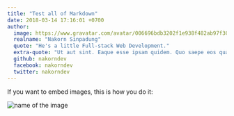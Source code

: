 ```yaml
---
title: "Test all of Markdown"
date: 2018-03-14 17:16:01 +0700
author:
  image: https://www.gravatar.com/avatar/006696bdb3202f1e938f482ab97f30d5
  realname: "Nakorn Sinpadung"
  quote: "He's a little Full-stack Web Development."
  extra-quote: "Ut aut sint. Eaque esse ipsam quidem. Quo saepe eos quae inventore non pariatur harum officia. Impedit earum sit eos. Sequi est dicta officiis nemo quo et ut reprehenderit. Quasi aut nobis voluptatibus."
  github: nakorndev
  facebook: nakorndev
  twitter: nakorndev
---
```



If you want to embed images, this is how you do it:

![name of the image](https://mamak.cc/tehtarik/img/Visual.jpg)

